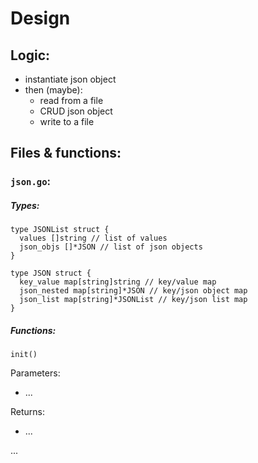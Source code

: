 # Design

## Logic:
  - instantiate json object
  - then (maybe):
    - read from a file
    - CRUD json object
    - write to a file

## Files & functions:

### `json.go`:

##### Types:

```[golang]
type JSONList struct {
  values []string // list of values
  json_objs []*JSON // list of json objects
}

type JSON struct {
  key_value map[string]string // key/value map
  json_nested map[string]*JSON // key/json object map
  json_list map[string]*JSONList // key/json list map
}
```
##### Functions:

`init()`

Parameters:
  - ...

Returns:
  - ...



...
